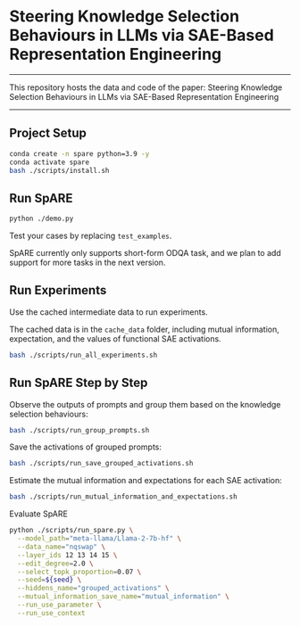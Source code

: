 # Steering Knowledge Selection Behaviours in LLMs via SAE-Based Representation Engineering

---

This repository hosts the data and code of the paper: Steering Knowledge Selection Behaviours in LLMs via SAE-Based Representation Engineering

---


## Project Setup
```bash
conda create -n spare python=3.9 -y
conda activate spare
bash ./scripts/install.sh
```

## Run SpARE


```bash
python ./demo.py
```

Test your cases by replacing `test_examples`.

SpARE currently only supports short-form ODQA task, and we plan to add support for more tasks in the next version. 

## Run Experiments

Use the cached intermediate data to run experiments.

The cached data is in the `cache_data` folder, including mutual information, expectation, and the values of functional SAE activations.  

```bash
bash ./scripts/run_all_experiments.sh
```

## Run SpARE Step by Step

Observe the outputs of prompts and group them based on the knowledge selection behaviours:
```bash
bash ./scripts/run_group_prompts.sh
```

Save the activations of grouped prompts:
```bash
bash ./scripts/run_save_grouped_activations.sh
```

Estimate the mutual information and expectations for each SAE activation: 

```bash
bash ./scripts/run_mutual_information_and_expectations.sh
```

Evaluate SpARE
```bash
python ./scripts/run_spare.py \
  --model_path="meta-llama/Llama-2-7b-hf" \
  --data_name="nqswap" \
  --layer_ids 12 13 14 15 \
  --edit_degree=2.0 \
  --select_topk_proportion=0.07 \
  --seed=${seed} \
  --hiddens_name="grouped_activations" \
  --mutual_information_save_name="mutual_information" \
  --run_use_parameter \
  --run_use_context
```

